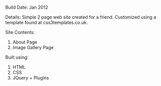Build Date: Jan 2012

Details: Simple 2 page web site created for a friend. Customized using a template found at css3templates.co.uk.

Site Contents:
1. About Page
2. Image Gallery Page

Built using:
1. HTML
2. CSS
3. JQuery + Plugins